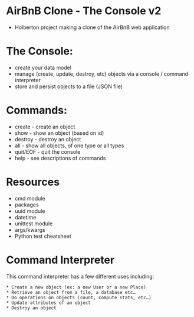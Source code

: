 # **AirBnB Clone - The Console v2**


  * Holberton project making a clone of the AirBnB web application

# **The Console:**

  * create your data model
  * manage (create, update, destroy, etc) objects via a console / command interpreter
  * store and persist objects to a file (JSON file)



# **Commands:**
  * create - create an object
  * show - show an object (based on id)
  * destroy - destroy an object
  * all - show all objects, of one type or all types
  * quit/EOF - quit the console
  * help - see descriptions of commands

# **Resources**

  * cmd module
  * packages
  * uuid module
  * datetime
  * unittest module
  * args/kwargs
  * Python test cheatsheet

# **Command Interpreter**
This command interpreter has a few different uses including:

    * Create a new object (ex: a new User or a new Place)
    * Retrieve an object from a file, a database etc…
    * Do operations on objects (count, compute stats, etc…)
    * Update attributes of an object
    * Destroy an object
